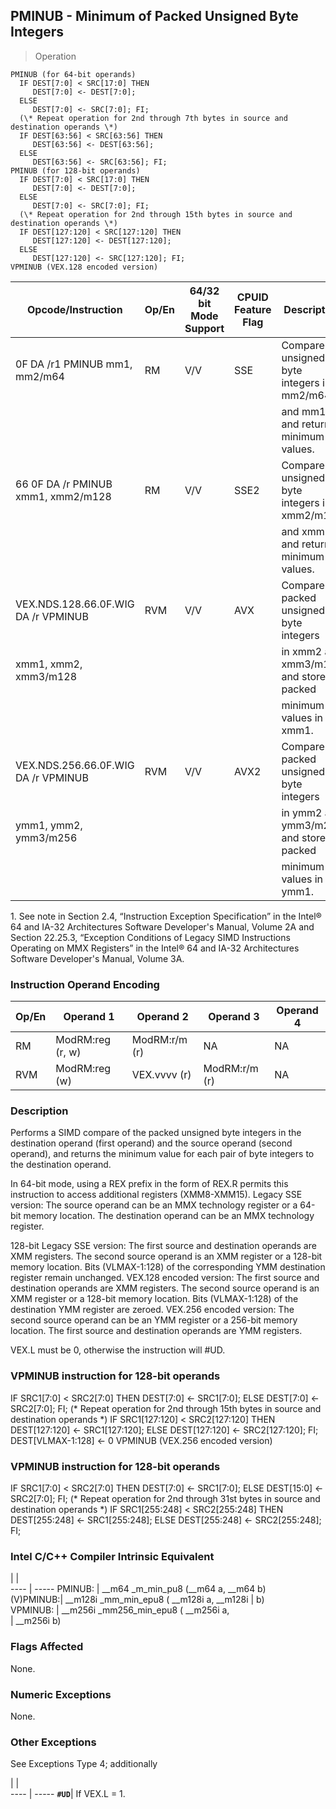 ## PMINUB - Minimum of Packed Unsigned Byte Integers

> Operation

``` slim
PMINUB (for 64-bit operands)
  IF DEST[7:0] < SRC[17:0] THEN
     DEST[7:0] <- DEST[7:0];
  ELSE
     DEST[7:0] <- SRC[7:0]; FI;
  (\* Repeat operation for 2nd through 7th bytes in source and destination operands \*)
  IF DEST[63:56] < SRC[63:56] THEN
     DEST[63:56] <- DEST[63:56];
  ELSE
     DEST[63:56] <- SRC[63:56]; FI;
PMINUB (for 128-bit operands)
  IF DEST[7:0] < SRC[17:0] THEN
     DEST[7:0] <- DEST[7:0];
  ELSE
     DEST[7:0] <- SRC[7:0]; FI;
  (\* Repeat operation for 2nd through 15th bytes in source and destination operands \*)
  IF DEST[127:120] < SRC[127:120] THEN
     DEST[127:120] <- DEST[127:120];
  ELSE
     DEST[127:120] <- SRC[127:120]; FI;
VPMINUB (VEX.128 encoded version)
```

 Opcode/Instruction                 | Op/En| 64/32 bit Mode Support| CPUID Feature Flag| Description                                
 ---  | --- | --- | --- | ---
 0F DA /r1 PMINUB mm1, mm2/m64      | RM   | V/V                   | SSE               | Compare unsigned byte integers in mm2/m64  
                                    |      |                       |                   | and mm1 and returns minimum values.        
 66 0F DA /r PMINUB xmm1, xmm2/m128 | RM   | V/V                   | SSE2              | Compare unsigned byte integers in xmm2/m128
                                    |      |                       |                   | and xmm1 and returns minimum values.       
 VEX.NDS.128.66.0F.WIG DA /r VPMINUB| RVM  | V/V                   | AVX               | Compare packed unsigned byte integers      
 xmm1, xmm2, xmm3/m128              |      |                       |                   | in xmm2 and xmm3/m128 and store packed     
                                    |      |                       |                   | minimum values in xmm1.                    
 VEX.NDS.256.66.0F.WIG DA /r VPMINUB| RVM  | V/V                   | AVX2              | Compare packed unsigned byte integers      
 ymm1, ymm2, ymm3/m256              |      |                       |                   | in ymm2 and ymm3/m256 and store packed     
                                    |      |                       |                   | minimum values in ymm1.                    
<aside class="notification">
1. See note in Section 2.4, “Instruction Exception Specification” in
the Intel® 64 and IA-32 Architectures Software Developer's Manual, Volume 2A
and Section 22.25.3, “Exception Conditions of Legacy SIMD Instructions Operating
on MMX Registers” in the Intel® 64 and IA-32 Architectures Software Developer's
Manual, Volume 3A.
</aside>


### Instruction Operand Encoding
 Op/En| Operand 1       | Operand 2    | Operand 3    | Operand 4
 ---  | --- | --- | --- | ---
 RM   | ModRM:reg (r, w)| ModRM:r/m (r)| NA           | NA       
 RVM  | ModRM:reg (w)   | VEX.vvvv (r) | ModRM:r/m (r)| NA       

### Description
Performs a SIMD compare of the packed unsigned byte integers in the destination
operand (first operand) and the source operand (second operand), and returns
the minimum value for each pair of byte integers to the destination operand.

In 64-bit mode, using a REX prefix in the form of REX.R permits this instruction
to access additional registers (XMM8-XMM15). Legacy SSE version: The source
operand can be an MMX technology register or a 64-bit memory location. The destination
operand can be an MMX technology register.

128-bit Legacy SSE version: The first source and destination operands are XMM
registers. The second source operand is an XMM register or a 128-bit memory
location. Bits (VLMAX-1:128) of the corresponding YMM destination register remain
unchanged. VEX.128 encoded version: The first source and destination operands
are XMM registers. The second source operand is an XMM register or a 128-bit
memory location. Bits (VLMAX-1:128) of the destination YMM register are zeroed.
VEX.256 encoded version: The second source operand can be an YMM register or
a 256-bit memory location. The first source and destination operands are YMM
registers.

<aside class="notification">
VEX.L must be 0, otherwise the instruction will #UD.
</aside>



### VPMINUB instruction for 128-bit operands
  IF SRC1[7:0] < SRC2[7:0] THEN
     DEST[7:0] <- SRC1[7:0];
  ELSE
     DEST[7:0] <- SRC2[7:0]; FI;
  (\* Repeat operation for 2nd through 15th bytes in source and destination operands \*)
  IF SRC1[127:120] < SRC2[127:120] THEN
     DEST[127:120] <- SRC1[127:120];
  ELSE
     DEST[127:120] <- SRC2[127:120]; FI;
DEST[VLMAX-1:128] <- 0
VPMINUB (VEX.256 encoded version)
### VPMINUB instruction for 128-bit operands
  IF SRC1[7:0] < SRC2[7:0] THEN
     DEST[7:0] <- SRC1[7:0];
  ELSE
     DEST[15:0] <- SRC2[7:0]; FI;
  (\* Repeat operation for 2nd through 31st bytes in source and destination operands \*)
  IF SRC1[255:248] < SRC2[255:248] THEN
     DEST[255:248] <- SRC1[255:248];
  ELSE
     DEST[255:248] <- SRC2[255:248]; FI;

### Intel C/C++ Compiler Intrinsic Equivalent
   | |  
---- | -----
 PMINUB:   | __m64 _m_min_pu8 (__m64 a, __m64 b)      
 (V)PMINUB:| __m128i _mm_min_epu8 ( __m128i a, __m128i
           | b)                                       
 VPMINUB:  | __m256i _mm256_min_epu8 ( __m256i a,     
           | __m256i b)                               

### Flags Affected
None.


### Numeric Exceptions
None.


### Other Exceptions
See Exceptions Type 4; additionally

   | |  
---- | -----
 **``#UD``**| If VEX.L = 1.
